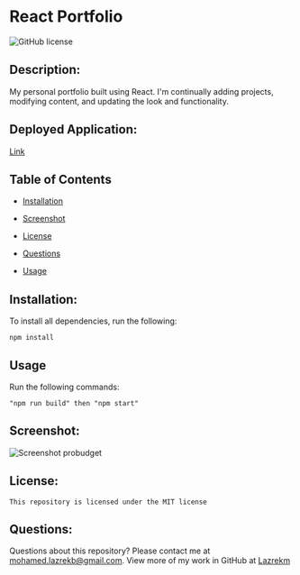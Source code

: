 # React Portfolio
  ![GitHub license](https://img.shields.io/badge/license-MIT-blue.svg)

  ## Description:
My personal portfolio built using React. I'm continually adding projects, modifying content, and updating the look and functionality.

## Deployed Application:
[Link](https://react-portfolio-one-pink.vercel.app/)
  
  ## Table of Contents 
  
  * [Installation](#installation)
  
  * [Screenshot](#screenshot)
  
 * [License](#license)
  
  * [Questions](#questions)

  * [Usage](#usage)
  
  ## Installation:
  To install all dependencies, run the following:

  `
  npm install
  `
  ## Usage
  Run the following commands:

  `
  "npm run build" then "npm start" 
  `

  ## Screenshot:

  ![Screenshot probudget]()

  ## License:
  

    This repository is licensed under the MIT license 

  ## Questions:
  Questions about this repository? Please contact me at [mohamed.lazrekb@gmail.com](mailto:mohamed.lazrekb@gmail.com). View more of my work in GitHub at [Lazrekm](https://github.com/lazrekm) 

